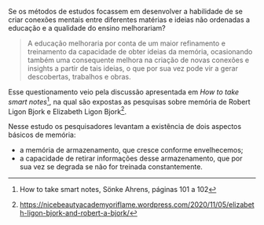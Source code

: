 Se os métodos de estudos focassem em desenvolver a habilidade de se criar conexões mentais entre diferentes matérias e ideias não ordenadas a educação e a qualidade do ensino melhorariam?
> A educação melhoraria por conta de um maior refinamento e treinamento da capacidade de obter ideias da memória, ocasionando também uma consequente melhora na criação de novas conexões e insights a partir de tais ideias, o que por sua vez pode vir a gerar descobertas, trabalhos e obras.

Esse questionamento veio pela discussão apresentada em *How to take smart notes*[^1], na qual são expostas as pesquisas sobre memória de  Robert Ligon Bjork e Elizabeth Ligon Bjork[^2].

Nesse estudo os pesquisadores levantam a existência de dois aspectos básicos de memória:
- a memória de armazenamento, que cresce conforme envelhecemos;
- a capacidade de retirar informações desse armazenamento, que por sua vez se degrada se não for treinada constantemente.

[^1]: How to take smart notes, Sönke Ahrens, páginas 101 a 102
[^2]: https://nicebeautyacademyoriflame.wordpress.com/2020/11/05/elizabeth-ligon-bjork-and-robert-a-bjork/